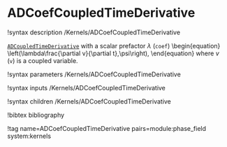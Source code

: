 # ADCoefCoupledTimeDerivative

!syntax description /Kernels/ADCoefCoupledTimeDerivative

[`ADCoupledTimeDerivative`](/ADCoupledTimeDerivative.md) with a scalar prefactor $\lambda$ (`coef`)
\begin{equation}
\left(\lambda\frac{\partial v}{\partial t},\psi\right),
\end{equation}
where $v$ (`v`) is a coupled variable.

!syntax parameters /Kernels/ADCoefCoupledTimeDerivative

!syntax inputs /Kernels/ADCoefCoupledTimeDerivative

!syntax children /Kernels/ADCoefCoupledTimeDerivative

!bibtex bibliography

!tag name=ADCoefCoupledTimeDerivative pairs=module:phase_field system:kernels
